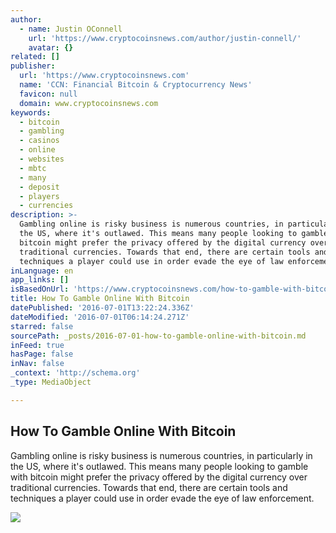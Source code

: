 ```yaml
---
author:
  - name: Justin OConnell
    url: 'https://www.cryptocoinsnews.com/author/justin-connell/'
    avatar: {}
related: []
publisher:
  url: 'https://www.cryptocoinsnews.com'
  name: 'CCN: Financial Bitcoin & Cryptocurrency News'
  favicon: null
  domain: www.cryptocoinsnews.com
keywords:
  - bitcoin
  - gambling
  - casinos
  - online
  - websites
  - mbtc
  - many
  - deposit
  - players
  - currencies
description: >-
  Gambling online is risky business is numerous countries, in particularly in
  the US, where it's outlawed. This means many people looking to gamble with
  bitcoin might prefer the privacy offered by the digital currency over
  traditional currencies. Towards that end, there are certain tools and
  techniques a player could use in order evade the eye of law enforcement.
inLanguage: en
app_links: []
isBasedOnUrl: 'https://www.cryptocoinsnews.com/how-to-gamble-with-bitcoin/'
title: How To Gamble Online With Bitcoin
datePublished: '2016-07-01T13:22:24.336Z'
dateModified: '2016-07-01T06:14:24.271Z'
starred: false
sourcePath: _posts/2016-07-01-how-to-gamble-online-with-bitcoin.md
inFeed: true
hasPage: false
inNav: false
_context: 'http://schema.org'
_type: MediaObject

---
```

<article style=""><h1>How To Gamble Online With Bitcoin</h1><p>Gambling online is risky business is numerous countries, in particularly in the US, where it's outlawed. This means many people looking to gamble with bitcoin might prefer the privacy offered by the digital currency over traditional currencies. Towards that end, there are certain tools and techniques a player could use in order evade the eye of law enforcement.</p><img src="https://www.cryptocoinsnews.com/wp-content/uploads/2016/05/Bitcoin-slot.jpg" /></article>